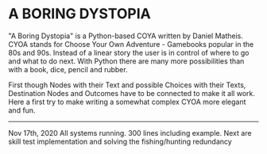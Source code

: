 A BORING DYSTOPIA
=================
"A Boring Dystopia" is a Python-based COYA written by Daniel Matheis.
CYOA stands for Choose Your Own Adventure - Gamebooks popular in the 80s and 90s.
Instead of a linear story the user is in control of where to go and what to do next.
With Python there are many more possibilities than with a book, dice, pencil and rubber.

First though Nodes with their Text and possible Choices with their Texts, Destination Nodes and Outcomes have to be connected to make it all work. Here a first try to make writing a somewhat complex CYOA more elegant and fun.

-----------------

Nov 17th, 2020
All systems running. 300 lines including example.
Next are skill test implementation and solving the fishing/hunting redundancy